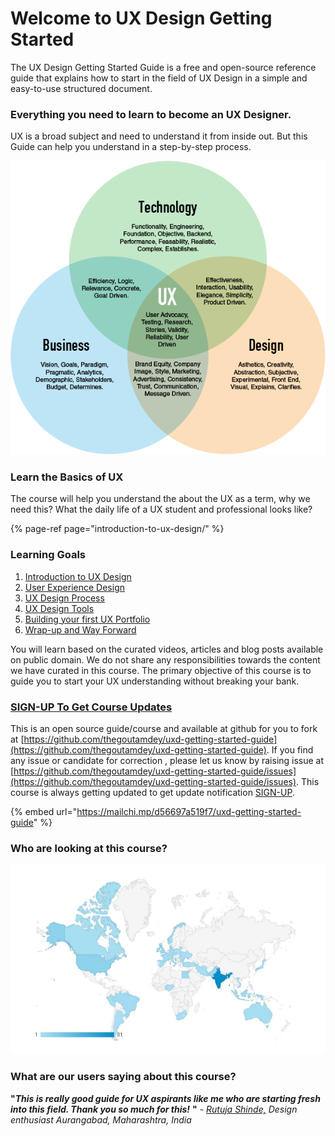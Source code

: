 # Welcome to UX Design Getting Started

The UX Design Getting Started Guide is a free and open-source reference guide that explains how to start in the field of UX Design in a simple and easy-to-use structured document.

### 

### Everything you need to learn to become an UX Designer.

UX is a broad  subject and need to understand it from inside out. But this Guide can help you understand in  a step-by-step process. 

![](.gitbook/assets/image%20%283%29.png)

### 

### Learn the Basics of UX 

The course will help you understand the about the UX as a term, why we need this? What the daily life of a UX student and professional looks like? 

{% page-ref page="introduction-to-ux-design/" %}

### Learning Goals

1. [Introduction to UX Design](introduction-to-ux-design/)
2. [User Experience Design](user-experience-design/)
3. [UX Design Process](ux-design-process/)
4. [UX Design Tools](ux-design-tools/)
5. [Building your first UX Portfolio](building-your-first-ux-portfolio.md)
6. [Wrap-up and Way Forward](conclusion-and-way-forward/)

You will learn based on the curated videos, articles and blog posts available on public domain. We do not share any responsibilities towards the content we have curated in this course.  The primary objective of this course  is to guide you to start your UX understanding without breaking your bank.

### [SIGN-UP To Get Course Updates](https://mailchi.mp/d56697a519f7/uxd-getting-started-guide) 

This is an open source guide/course and available at github for you to fork at [https://github.com/thegoutamdey/uxd-getting-started-guide](https://github.com/thegoutamdey/uxd-getting-started-guide). If you find any issue or candidate for correction , please let us know by raising issue at [https://github.com/thegoutamdey/uxd-getting-started-guide/issues](https://github.com/thegoutamdey/uxd-getting-started-guide/issues). This course is always getting updated to get update notification [SIGN-UP](https://mailchi.mp/d56697a519f7/uxd-getting-started-guide).

{% embed url="https://mailchi.mp/d56697a519f7/uxd-getting-started-guide" %}

### 

### Who are looking at this course?

![Global Audience](.gitbook/assets/image%20%2811%29.png)

### 

### What are our users saying about this course?

**"**_**This is really good guide for UX aspirants like me who are starting fresh into this field. Thank you so much for this!**_ **"** - [_Rutuja Shinde,_](https://www.linkedin.com/in/rutuja-shinde-4a53a4187/) _Design enthusiast Aurangabad, Maharashtra, India_





### 

### 







 

